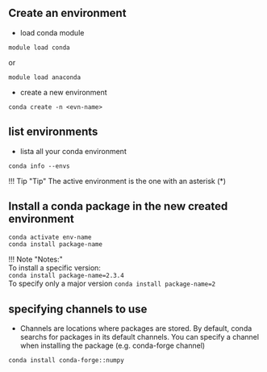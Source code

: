## Create an environment
- load conda module
```
module load conda
```
or  
```
module load anaconda
```

- create a new environment
```
conda create -n <evn-name>
```

## list environments
- lista all your conda environment
```
conda info --envs
```

!!! Tip "Tip"
    The active environment is the one with an asterisk (*)

## Install a conda package in the new created environment
```
conda activate env-name
conda install package-name
```

!!! Note "Notes:"  
    To install a specific version:  
    ```
    conda install package-name=2.3.4
    ```  
    To specify only a major version
    ```
    conda install package-name=2
    ```
 
## specifying channels to use
- Channels are locations where packages are stored. By default, conda searchs for packages in its default channels. You can specify a channel when installing the package (e.g. conda-forge channel)
```
conda install conda-forge::numpy
```

